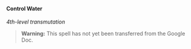 #### Control Water
<!-- markdownlint-disable-next-line no-emphasis-as-heading -->
_4th-level transmutation_

> **Warning:**
> This spell has not yet been transferred from the Google Doc.
